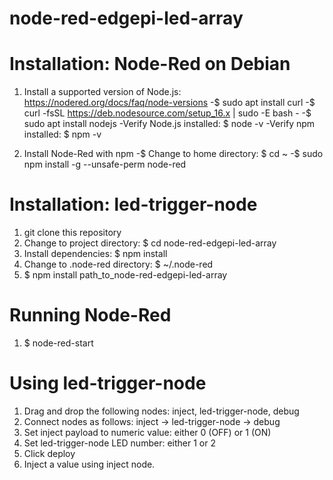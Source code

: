 # node-red-edgepi-led-array

# Installation: Node-Red on Debian
1. Install a supported version of Node.js: https://nodered.org/docs/faq/node-versions
-$ sudo apt install curl
-$ curl -fsSL https://deb.nodesource.com/setup_16.x | sudo -E bash -
-$ sudo apt install nodejs
-Verify Node.js installed: $ node -v
-Verify npm installed: $ npm -v

2. Install Node-Red with npm
-$ Change to home directory: $ cd ~
-$ sudo npm install -g --unsafe-perm node-red

# Installation: led-trigger-node
1. git clone this repository
2. Change to project directory: $ cd node-red-edgepi-led-array
3. Install dependencies: $ npm install
4. Change to .node-red directory: $ ~/.node-red
5. $ npm install path_to_node-red-edgepi-led-array

# Running Node-Red
1. $ node-red-start

# Using led-trigger-node
1. Drag and drop the following nodes: inject, led-trigger-node, debug
2. Connect nodes as follows: inject -> led-trigger-node -> debug
3. Set inject payload to numeric value: either 0 (OFF) or 1 (ON)
4. Set led-trigger-node LED number: either 1 or 2
5. Click deploy
6. Inject a value using inject node.
